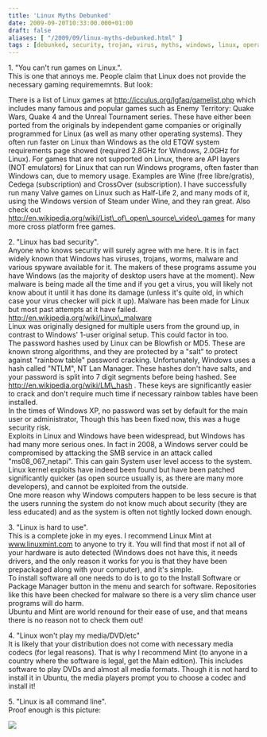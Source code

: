 ```yaml
---
title: 'Linux Myths Debunked'
date: 2009-09-20T10:33:00.000+01:00
draft: false
aliases: [ "/2009/09/linux-myths-debunked.html" ]
tags : [debunked, security, trojan, virus, myths, windows, linux, operating system]
---
```


1\. "You can't run games on Linux.".  
This is one that annoys me. People claim that Linux does not provide the necessary gaming requirememnts. But look:  
  
There is a list of Linux games at http://icculus.org/lgfaq/gamelist.php which includes many famous and popular games such as Enemy Territory: Quake Wars, Quake 4 and the Unreal Tournament series. These have either been ported from the originals by independent game companies or originally programmed for Linux (as well as many other operating systems). They often run faster on Linux than Windows as the old ETQW system requirements page showed (required 2.8GHz for Windows, 2.0GHz for Linux). For games that are not supported on Linux, there are API layers (NOT emulators) for Linux that can run Windows programs, often faster than Windows can, due to memory usage. Examples are Wine (free libre/gratis), Cedega (subscription) and CrossOver (subscription). I have successfully run many Valve games on Linux such as Half-Life 2, and many mods of it, using the Windows version of Steam under Wine, and they ran great. Also check out http://en.wikipedia.org/wiki/List\_of\_open\_source\_video\_games for many more cross platform free games.  
  
2\. "Linux has bad security".  
Anyone who knows security will surely agree with me here. It is in fact widely known that Windows has viruses, trojans, worms, malware and various spyware available for it. The makers of these programs assume you have Windows (as the majority of desktop users have at the moment). New malware is being made all the time and if you get a virus, you will likely not know about it until it has done its damage (unless it's quite old, in which case your virus checker will pick it up). Malware has been made for Linux but most past attempts at it have failed. http://en.wikipedia.org/wiki/Linux\_malware  
Linux was originally designed for multiple users from the ground up, in contrast to Windows' 1-user original setup. This could factor in too.  
The password hashes used by Linux can be Blowfish or MD5. These are known strong algorithms, and they are protected by a "salt" to protect against "rainbow table" password cracking. Unfortunately, Windows uses a hash called "NTLM", NT Lan Manager. These hashes don't have salts, and your password is split into 7 digit segments before being hashed. See http://en.wikipedia.org/wiki/LM\_hash . These keys are significantly easier to crack and don't require much time if necessary rainbow tables have been installed.  
In the times of Windows XP, no password was set by default for the main user or administrator, Though this has been fixed now, this was a huge security risk.  
Exploits in Linux and Windows have been widespread, but Windows has had many more serious ones. In fact in 2008, a Windows server could be compromised by attacking the SMB service in an attack called "ms08\_067\_netapi". This can gain System user level access to the system.  
Linux kernel exploits have indeed been found but have been patched significantly quicker (as open source usually is, as there are many more developers), and cannot be exploited from the outside.  
One more reason why Windows computers happen to be less secure is that the users running the system do not know much about security (they are less educated) and as the system is often not tightly locked down enough.  
  
3\. "Linux is hard to use".  
This is a complete joke in my eyes. I recommend Linux Mint at www.linuxmint.com to anyone to try it. You will find that most if not all of your hardware is auto detected (Windows does not have this, it needs drivers, and the only reason it works for you is that they have been prepackaged along with your computer), and it's simple.  
To install software all one needs to do is to go to the Install Software or Package Manager button in the menu and search for software. Repositories like this have been checked for malware so there is a very slim chance user programs will do harm.  
Ubuntu and Mint are world renound for their ease of use, and that means there is no reason not to check them out!  
  
4\. "Linux won't play my media/DVD/etc"  
It is likely that your distribution does not come with necessary media codecs (for legal reasons). That is why I recommend Mint (to anyone in a country where the software is legal, get the Main edition). This includes software to play DVDs and almost all media formats. Though it is not hard to install it in Ubuntu, the media players prompt you to choose a codec and install it!  
  
5\. "Linux is all command line".  
Proof enough is this picture:  
  
[![](https://www.pendrivelinux.com/wp-content/uploads/kubuntu.jpg)](https://www.pendrivelinux.com/wp-content/uploads/kubuntu.jpg)